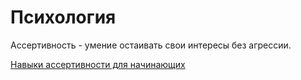 # Психология

Ассертивность - умение остаивать свои интересы без агрессии.

[Навыки ассертивности для начинающих](https://www.forbes.ru/society/521652-kak-obrasat-sa-s-trudnymi-lud-mi-v-vasej-zizni-navyki-assertivnosti-dla-nacinausih)

